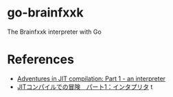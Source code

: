 # go-brainfxxk
The Brainfxxk interpreter with Go

# References
- [Adventures in JIT compilation: Part 1 - an interpreter](https://eli.thegreenplace.net/2017/adventures-in-jit-compilation-part-1-an-interpreter.html)
- [JITコンパイルでの冒険　パート1：インタプリタ](https://postd.cc/adventures-in-jit-compilation-part-1-an-interpreter/)
t
